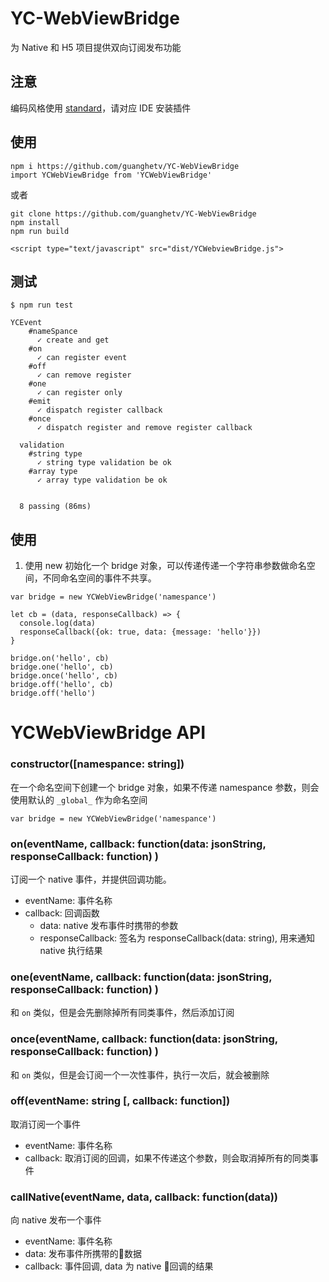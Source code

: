# YC-WebViewBridge
为 Native 和 H5 项目提供双向订阅发布功能

## 注意
编码风格使用 [standard](https://standardjs.com/readme-zhcn.html)，请对应 IDE 安装插件

## 使用
```
npm i https://github.com/guanghetv/YC-WebViewBridge
import YCWebViewBridge from 'YCWebViewBridge'
```
或者
```
git clone https://github.com/guanghetv/YC-WebViewBridge
npm install
npm run build

<script type="text/javascript" src="dist/YCWebviewBridge.js">
```

## 测试
```
$ npm run test

YCEvent
    #nameSpance
      ✓ create and get
    #on
      ✓ can register event
    #off
      ✓ can remove register
    #one
      ✓ can register only
    #emit
      ✓ dispatch register callback
    #once
      ✓ dispatch register and remove register callback

  validation
    #string type
      ✓ string type validation be ok
    #array type
      ✓ array type validation be ok


  8 passing (86ms)
```

## 使用
1. 使用 new 初始化一个 bridge 对象，可以传递传递一个字符串参数做命名空间，不同命名空间的事件不共享。
```
var bridge = new YCWebViewBridge('namespance')

let cb = (data, responseCallback) => {
  console.log(data)
  responseCallback({ok: true, data: {message: 'hello'}})
}

bridge.on('hello', cb)
bridge.one('hello', cb)
bridge.once('hello', cb)
bridge.off('hello', cb)
bridge.off('hello')
```

# YCWebViewBridge API

### constructor([namespance: string])
在一个命名空间下创建一个 bridge 对象，如果不传递 namespance 参数，则会使用默认的 `_global_` 作为命名空间
```
var bridge = new YCWebViewBridge('namespance')
```

### on(eventName, callback: function(data: jsonString, responseCallback: function) )
订阅一个 native 事件，并提供回调功能。
- eventName: 事件名称
- callback: 回调函数
  - data: native 发布事件时携带的参数
  - responseCallback: 签名为 responseCallback(data: string), 用来通知 native 执行结果

### one(eventName, callback: function(data: jsonString, responseCallback: function) )
和 `on` 类似，但是会先删除掉所有同类事件，然后添加订阅

### once(eventName, callback: function(data: jsonString, responseCallback: function) )
和 `on` 类似，但是会订阅一个一次性事件，执行一次后，就会被删除

### off(eventName: string [, callback: function])
取消订阅一个事件
- eventName: 事件名称
- callback: 取消订阅的回调，如果不传递这个参数，则会取消掉所有的同类事件

### callNative(eventName, data, callback: function(data))
向 native 发布一个事件
- eventName: 事件名称
- data: 发布事件所携带的数据
- callback: 事件回调, data 为 native 回调的结果



